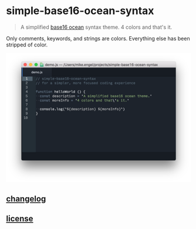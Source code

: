 # simple-base16-ocean-syntax

> A simplified [base16 ocean](https://chriskempson.github.io/base16/#ocean) syntax theme. 4 colors and that's it.

Only comments, keywords, and strings are colors. Everything else has been stripped of color.

![screenshot](https://github.com/mike-engel/atom-simple-base16-ocean/blob/master/screenshot.png)

## [changelog](CHANELOG.md)

## [license](LICENSE)
